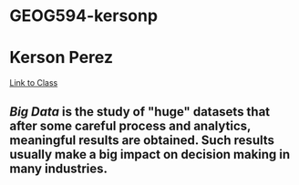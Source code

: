 # GEOG594-kersonp

# **Kerson Perez**
[Link to Class](https://blackboard.sdsu.edu/webapps/blackboard/execute/announcement?method=search&context=course_entry&course_id=_329133_1&handle=announcements_entry&mode=view)
## *Big Data* is the study of "huge" datasets that after some careful process and analytics, meaningful results are obtained. Such results usually make a big impact on decision making in many industries.
